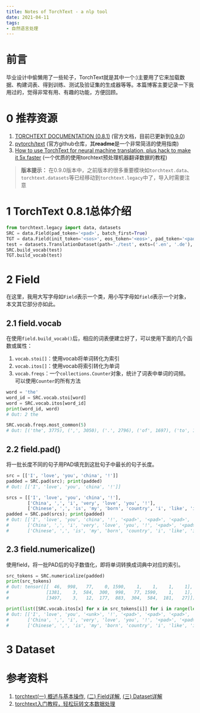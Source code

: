 ```yaml
---
title: Notes of TorchText - a nlp tool
date: 2021-04-11
tags:
- 自然语言处理
---
```


# 前言
毕业设计中偷懒用了一些轮子，TorchText就是其中一个:)主要用了它来加载数据、构建词表、得到训练、测试及验证集的生成器等等。本篇博客主要记录一下我用过的，觉得非常有用、有趣的功能，方便回顾。

# 0 推荐资源
1. [TORCHTEXT DOCUMENTATION (0.8.1)](https://pytorch.org/text/0.8.1/) (官方文档，目前已更新到[0.9.0](https://pytorch.org/text/stable/index.html))
2. [pytorch/text](https://github.com/pytorch/text#data) (官方github仓库，其**readme**是一个非常简洁的使用指南)
3. [How to use TorchText for neural machine translation, plus hack to make it 5x faster](https://towardsdatascience.com/how-to-use-torchtext-for-neural-machine-translation-plus-hack-to-make-it-5x-faster-77f3884d95#8a90) (一个优质的使用torchtext预处理机器翻译数据的教程)

> **版本提示：** 在0.9.0版本中，之前版本的很多重要模块如```torchtext.data```、```torchtext.datasets```等已经移动到```torchtext.legacy```中了，导入时需要注意  

# 1 TorchText 0.8.1总体介绍

```python
from torchtext.legacy import data, datasets
SRC = data.Field(pad_token='<pad>', batch_first=True)
TGT = data.Field(init_token='<sos>', eos_token='<eos>', pad_token='<pad>', batch_first=True)
test = datasets.TranslationDataset(path='./test', exts=('.en', '.de'), fields=(('src', SRC), ('trg', TGT)))
SRC.build_vocab(test)
TGT.build_vocab(test)
```
# 2 Field
在这里，我用大写字母如```Field```表示一个类，用小写字母如```field```表示一个对象，本文其它部分亦如此。
## 2.1 field.vocab
在使用```field.build_vocab()```后，相应的词表便建立好了，可以使用下面的几个函数或属性：
1. ```vocab.stoi[]```：使用vocab将单词转化为索引
2. ```vocab.itos[]```：使用vocab将索引转化为单词
3. ```vocab.freqs```：一个```collections.Counter```对象，统计了词表中单词的词频。可以使用```Counter```的所有方法

```python
word = 'the'
word_id = SRC.vocab.stoi[word]
word = SRC.vocab.itos[word_id]
print(word_id, word)
# Out: 2 the

SRC.vocab.freqs.most_common(5)
# Out: [('the', 3775), (',', 3050), ('.', 2796), ('of', 1697), ('to', 1682)]
```
## 2.2 field.pad()
将一批长度不同的句子用PAD填充到这批句子中最长的句子长度。
```python
src = [['I', 'love', 'you', 'china', '!']]
padded = SRC.pad(src); print(padded)
# Out: [['I', 'love', 'you', 'china', '!']]

srcs = [['I', 'love', 'you', 'china', '!'],
        ['China', ',', 'i', 'very', 'love', 'you', '!'],
        ['Chinese', ',', 'is', 'my', 'born', 'country', 'i', 'like', 'it']]
padded = SRC.pad(srcs); print(padded)
# Out: [['I', 'love', 'you', 'china', '!', '<pad>', '<pad>', '<pad>', '<pad>'], 
#       ['China', ',', 'i', 'very', 'love', 'you', '!', '<pad>', '<pad>'], 
#       ['Chinese', ',', 'is', 'my', 'born', 'country', 'i', 'like', 'it']]
```

## 2.3 field.numericalize()
使用field，将一批PAD后的句子数值化，即将单词转换成词典中对应的索引。
```python
src_tokens = SRC.numericalize(padded)
print(src_tokens)
# Out: tensor([[  46,  998,   77,    0, 1590,    1,    1,    1,    1],
#              [1381,    3,  584,  300,  998,   77, 1590,    1,    1],
#              [3497,    3,   12,  177,  883,  304,  584,  181,   27]])

print(list([SRC.vocab.itos[x] for x in src_tokens[i]] for i in range(len(src_tokens))))
# Out: [['I', 'love', 'you', '<unk>', '!', '<pad>', '<pad>', '<pad>', '<pad>'], 
#       ['China', ',', 'i', 'very', 'love', 'you', '!', '<pad>', '<pad>'], 
#       ['Chinese', ',', 'is', 'my', 'born', 'country', 'i', 'like', 'it']]
```


# 3 Dataset

# 参考资料
1. [torchtext(一) 概述与基本操作](https://blog.csdn.net/bqw18744018044/article/details/109149646), [(二) Field详解](https://blog.csdn.net/bqw18744018044/article/details/109150802?spm=1001.2014.3001.5501), [(三) Dataset详解](https://blog.csdn.net/bqw18744018044/article/details/109150919?spm=1001.2014.3001.5501)
2. [torchtext入门教程，轻松玩转文本数据处理](https://zhuanlan.zhihu.com/p/31139113)